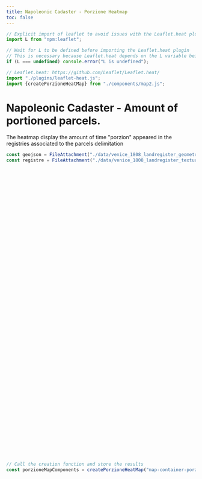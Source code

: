 ```yaml
---
title: Napoleonic Cadaster - Porzione Heatmap
toc: false
---
```


```js
// Explicit import of leaflet to avoid issues with the Leaflet.heat plugin
import L from "npm:leaflet";
```

```js
// Wait for L to be defined before importing the Leaflet.heat plugin
// This is necessary because Leaflet.heat depends on the L variable being defined
if (L === undefined) console.error("L is undefined");

// Leaflet.heat: https://github.com/Leaflet/Leaflet.heat/
import "./plugins/leaflet-heat.js";
import {createPorzioneHeatMap} from "./components/map2.js";
```

# Napoleonic Cadaster - Amount of portioned parcels.
The heatmap display the amount of time "porzion" appeared in the registries associated to the parcels delimitation

```js
const geojson = FileAttachment("./data/venice_1808_landregister_geometries.geojson").json();
const registre = FileAttachment("./data/venice_1808_landregister_textual_entries.json").json();
```

<!-- Create the map container -->
<div id="map-container-porzione-hm" style="height: 750px; margin: 1em 0 2em 0;"></div>

```js
// Call the creation function and store the results
const porzioneMapComponents = createPorzioneHeatMap("map-container-porzione-hm", geojson, registre);
```
